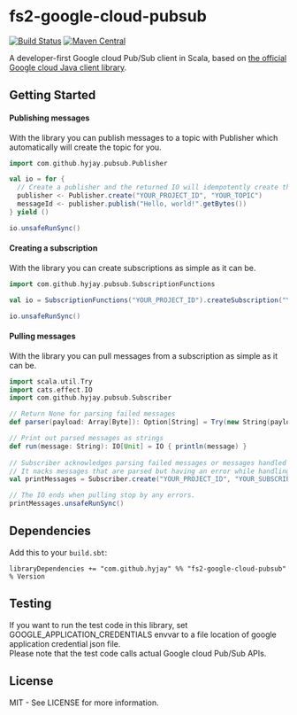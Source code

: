 # fs2-google-cloud-pubsub
[![Build Status](https://travis-ci.org/hyjay/fs2-google-cloud-pubsub.svg?branch=master)](https://travis-ci.org/hyjay/fs2-google-cloud-pubsub)
[![Maven Central](https://img.shields.io/maven-central/v/com.github.hyjay/fs2-google-cloud-pubsub_2.12.svg)](http://search.maven.org/#search%7Cga%7C1%7Cfs2-google-cloud-pubsub)

A developer-first Google cloud Pub/Sub client in Scala, based on [the official Google cloud Java client library](https://github.com/googleapis/google-cloud-java/tree/master/google-cloud-clients/google-cloud-pubsub).

## Getting Started
#### Publishing messages
With the library you can publish messages to a topic with Publisher which automatically will create the topic for you.
```scala
import com.github.hyjay.pubsub.Publisher

val io = for {
  // Create a publisher and the returned IO will idempotently create the topic for you. 
  publisher <- Publisher.create("YOUR_PROJECT_ID", "YOUR_TOPIC")
  messageId <- publisher.publish("Hello, world!".getBytes())
} yield ()

io.unsafeRunSync()
```

#### Creating a subscription
With the library you can create subscriptions as simple as it can be.
```scala
import com.github.hyjay.pubsub.SubscriptionFunctions

val io = SubscriptionFunctions("YOUR_PROJECT_ID").createSubscription("YOUR_TOPIC", "YOUR_SUBSCRIPTION")

io.unsafeRunSync()
```

#### Pulling messages
With the library you can pull messages from a subscription as simple as it can be.
```scala
import scala.util.Try
import cats.effect.IO
import com.github.hyjay.pubsub.Subscriber

// Return None for parsing failed messages
def parser(payload: Array[Byte]): Option[String] = Try(new String(payload)).toOption

// Print out parsed messages as strings
def run(message: String): IO[Unit] = IO { println(message) }
 
// Subscriber acknowledges parsing failed messages or messages handled by `run` without an error
// It nacks messages that are parsed but having an error while handling
val printMessages = Subscriber.create("YOUR_PROJECT_ID", "YOUR_SUBSCRIPTION").subscribe(parser)(run)

// The IO ends when pulling stop by any errors.
printMessages.unsafeRunSync()
```

## Dependencies
Add this to your `build.sbt`:
```
libraryDependencies += "com.github.hyjay" %% "fs2-google-cloud-pubsub" % Version
```

## Testing
If you want to run the test code in this library, set GOOGLE_APPLICATION_CREDENTIALS envvar to a file location of
google application credential json file.  
Please note that the test code calls actual Google cloud Pub/Sub APIs.

## License
MIT - See LICENSE for more information.